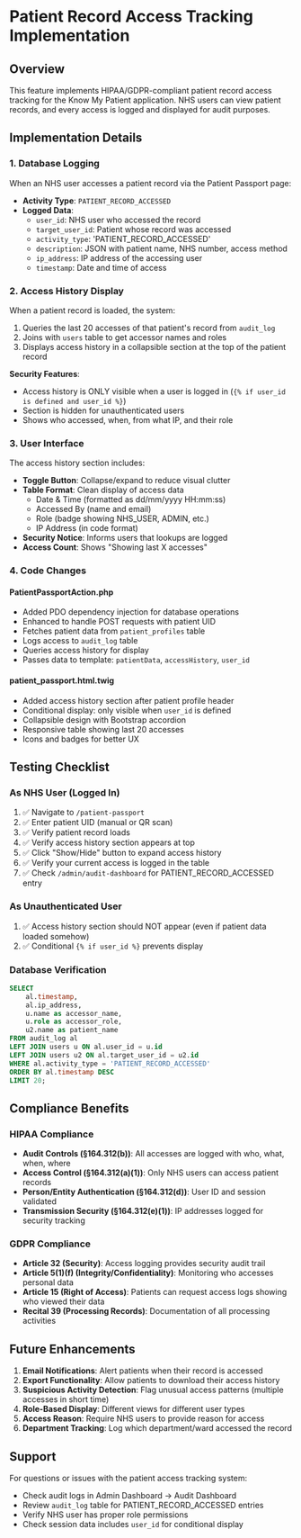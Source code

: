 # Patient Record Access Tracking Implementation

## Overview
This feature implements HIPAA/GDPR-compliant patient record access tracking for the Know My Patient application. NHS users can view patient records, and every access is logged and displayed for audit purposes.

## Implementation Details

### 1. Database Logging
When an NHS user accesses a patient record via the Patient Passport page:

- **Activity Type**: `PATIENT_RECORD_ACCESSED`
- **Logged Data**:
  - `user_id`: NHS user who accessed the record
  - `target_user_id`: Patient whose record was accessed
  - `activity_type`: 'PATIENT_RECORD_ACCESSED'
  - `description`: JSON with patient name, NHS number, access method
  - `ip_address`: IP address of the accessing user
  - `timestamp`: Date and time of access

### 2. Access History Display
When a patient record is loaded, the system:

1. Queries the last 20 accesses of that patient's record from `audit_log`
2. Joins with `users` table to get accessor names and roles
3. Displays access history in a collapsible section at the top of the patient record

**Security Features**:
- Access history is ONLY visible when a user is logged in (`{% if user_id is defined and user_id %}`)
- Section is hidden for unauthenticated users
- Shows who accessed, when, from what IP, and their role

### 3. User Interface
The access history section includes:

- **Toggle Button**: Collapse/expand to reduce visual clutter
- **Table Format**: Clean display of access data
  - Date & Time (formatted as dd/mm/yyyy HH:mm:ss)
  - Accessed By (name and email)
  - Role (badge showing NHS_USER, ADMIN, etc.)
  - IP Address (in code format)
- **Security Notice**: Informs users that lookups are logged
- **Access Count**: Shows "Showing last X accesses"

### 4. Code Changes

#### PatientPassportAction.php
- Added PDO dependency injection for database operations
- Enhanced to handle POST requests with patient UID
- Fetches patient data from `patient_profiles` table
- Logs access to `audit_log` table
- Queries access history for display
- Passes data to template: `patientData`, `accessHistory`, `user_id`

#### patient_passport.html.twig
- Added access history section after patient profile header
- Conditional display: only visible when `user_id` is defined
- Collapsible design with Bootstrap accordion
- Responsive table showing last 20 accesses
- Icons and badges for better UX

## Testing Checklist

### As NHS User (Logged In)
1. ✅ Navigate to `/patient-passport`
2. ✅ Enter patient UID (manual or QR scan)
3. ✅ Verify patient record loads
4. ✅ Verify access history section appears at top
5. ✅ Click "Show/Hide" button to expand access history
6. ✅ Verify your current access is logged in the table
7. ✅ Check `/admin/audit-dashboard` for PATIENT_RECORD_ACCESSED entry

### As Unauthenticated User
1. ✅ Access history section should NOT appear (even if patient data loaded somehow)
2. ✅ Conditional `{% if user_id %}` prevents display

### Database Verification
```sql
SELECT 
    al.timestamp,
    al.ip_address,
    u.name as accessor_name,
    u.role as accessor_role,
    u2.name as patient_name
FROM audit_log al
LEFT JOIN users u ON al.user_id = u.id
LEFT JOIN users u2 ON al.target_user_id = u2.id
WHERE al.activity_type = 'PATIENT_RECORD_ACCESSED'
ORDER BY al.timestamp DESC
LIMIT 20;
```

## Compliance Benefits

### HIPAA Compliance
- **Audit Controls (§164.312(b))**: All accesses are logged with who, what, when, where
- **Access Control (§164.312(a)(1))**: Only NHS users can access patient records
- **Person/Entity Authentication (§164.312(d))**: User ID and session validated
- **Transmission Security (§164.312(e)(1))**: IP addresses logged for security tracking

### GDPR Compliance
- **Article 32 (Security)**: Access logging provides security audit trail
- **Article 5(1)(f) (Integrity/Confidentiality)**: Monitoring who accesses personal data
- **Article 15 (Right of Access)**: Patients can request access logs showing who viewed their data
- **Recital 39 (Processing Records)**: Documentation of all processing activities

## Future Enhancements

1. **Email Notifications**: Alert patients when their record is accessed
2. **Export Functionality**: Allow patients to download their access history
3. **Suspicious Activity Detection**: Flag unusual access patterns (multiple accesses in short time)
4. **Role-Based Display**: Different views for different user types
5. **Access Reason**: Require NHS users to provide reason for access
6. **Department Tracking**: Log which department/ward accessed the record

## Support

For questions or issues with the patient access tracking system:
- Check audit logs in Admin Dashboard → Audit Dashboard
- Review `audit_log` table for PATIENT_RECORD_ACCESSED entries
- Verify NHS user has proper role permissions
- Check session data includes `user_id` for conditional display
